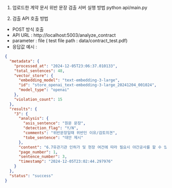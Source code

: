 1. 업로드한 계약 문서 위반 문장 검출 서버 실행 방법
  python api/main.py

2. 검출 API 호출 방법
- POST 방식 호출
- API URL : http://localhost:5003/analyze_contract
- parameter : file
              ( test file path : data/contract_test.pdf)
- 응답값 예시 :
```json
{
  "metadata": {
    "processed_at": "2024-12-05T23:06:37.010133",
    "total_sentences": 48,
    "vector_store": {
      "embedding_model": "text-embedding-3-large",
      "id": "store_openai_text-embedding-3-large_20241204_001024",
      "model_type": "openai"
    },
    "violation_count": 15
  },
  "results": {
    "3": {
      "analysis": {
        "asis_sentence": "원문 문장",
        "detection_flag": "Y/N",
        "comments": "위반문장일때 위반인 이유/검토의견",
        "tobe_sentence": "대안 제시"
      },
      "content": "6.7유관기관 인허가 및 현장 여건에 따라 필요시 야간공사를 할 수 있으며 해당 비용을 감안하여 입찰한다.",
      "page_number": 1,
      "sentence_number": 3,
      "timestamp": "2024-12-05T23:02:44.297976"
    }
  },
  "status": "success"
}
